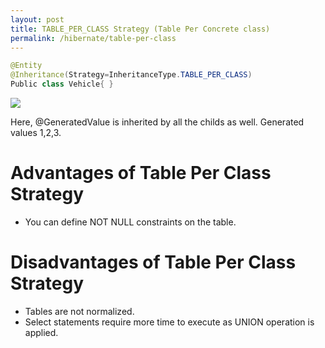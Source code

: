 ```yaml
---
layout: post
title: TABLE_PER_CLASS Strategy (Table Per Concrete class)
permalink: /hibernate/table-per-class
---
```


```java
@Entity
@Inheritance(Strategy=InheritanceType.TABLE_PER_CLASS)
Public class Vehicle{ }
```

![]({{site.cdn}}/hibernate/inheritance-table-per-class.png)

Here, @GeneratedValue is inherited by all the childs as well. Generated values 1,2,3.

# Advantages of Table Per Class Strategy
-	You can define NOT NULL constraints on the table.

# Disadvantages of Table Per Class Strategy
-	Tables are not normalized.
-	Select statements require more time to execute as UNION operation is applied.
